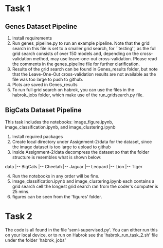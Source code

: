 
# Task 1

## Genes Dataset Pipeline
1. Install requirements
2. Run genes_pipeline.py to run an example pipeline. Note that the grid search in this file is set to a smaller grid search, for ``testing'', as the full grid search consists of over 150 models and, depending on the cross-validation method, may use leave-one-out cross-validation. Please read the comments in the genes_pipeline file for further clarification.
3. Results of the grid search can be found in Genes_results folder, but note that the Leave-One-Out cross-validation results are not available as the file was too large to push to github.
4. Plots are saved in Genes_results
5. To run full grid search on habrok, you can use the files in the habrok_jobs folder, which make use of the run_gridsearch.py file.

## BigCats Dataset Pipeline
This task includes the notebooks: image_figure.ipynb, image_classification.ipynb, and image_clustering.ipynb
1. Install required packages
2. Create local directory under Assignment-2/data for the dataset, since the image dataset is too large to upload to github 
3. Inside Assignment-2/data decompress the dataset so that the folder structure is resembles what is shown below: 

data
|-- BigCats
    |-- Cheetah
    |-- Jaguar
    |-- Leopard
    |-- Lion
    |-- Tiger

4. Run the notebooks in any order will be fine. 
5. image_classification.ipynb and image_clustering.ipynb each contains a grid search cell the longest grid search ran from the coder's computer is 25 mins. 
6. figures can be seen from the 'figures' folder. 
 
# Task 2

The code is all found in the file 'semi-supervised.py'. You can either run this on your local device, or to run on Habrok see the 'habrok_run_task_2.sh' file under the folder 'habrok_jobs'
